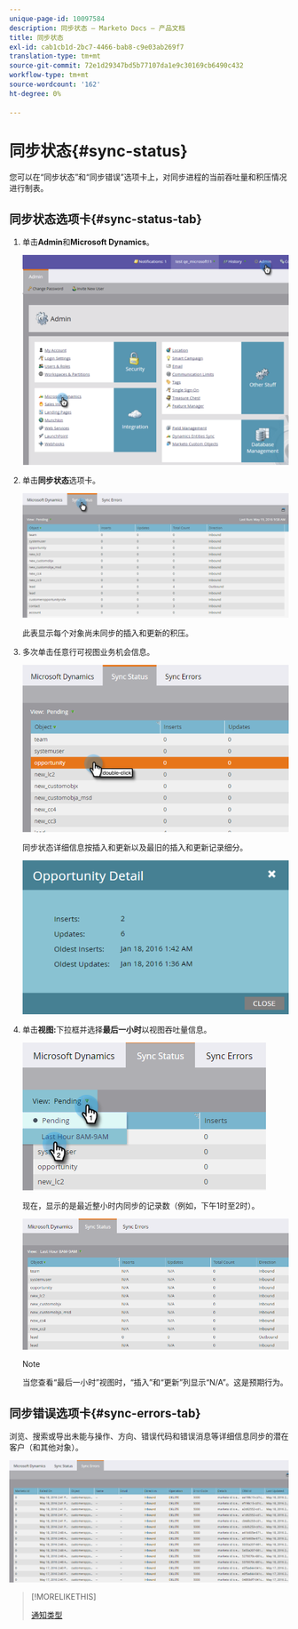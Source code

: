 ```yaml
---
unique-page-id: 10097584
description: 同步状态 — Marketo Docs — 产品文档
title: 同步状态
exl-id: cab1cb1d-2bc7-4466-bab8-c9e03ab269f7
translation-type: tm+mt
source-git-commit: 72e1d29347bd5b77107da1e9c30169cb6490c432
workflow-type: tm+mt
source-wordcount: '162'
ht-degree: 0%

---
```


# 同步状态{#sync-status}

您可以在“同步状态”和“同步错误”选项卡上，对同步进程的当前吞吐量和积压情况进行制表。

## 同步状态选项卡{#sync-status-tab}

1. 单击&#x200B;**Admin**&#x200B;和&#x200B;**Microsoft Dynamics**。

   ![](assets/image2016-1-20-11-3a34-3a14.png)

1. 单击&#x200B;**同步状态**&#x200B;选项卡。

   ![](assets/image2016-5-19-10-3a1-3a11.png)

   此表显示每个对象尚未同步的插入和更新的积压。

1. 多次单击任意行可视图业务机会信息。

   ![](assets/image2016-5-19-10-3a3-3a21.png)

   同步状态详细信息按插入和更新以及最旧的插入和更新记录细分。

   ![](assets/image2016-1-22-10-3a51-3a10.png)

1. 单击&#x200B;**视图:**&#x200B;下拉框并选择&#x200B;**最后一小时**&#x200B;以视图吞吐量信息。

   ![](assets/image2016-5-19-10-3a20-3a7.png)

   现在，显示的是最近整小时内同步的记录数（例如，下午1时至2时）。

   ![](assets/image2016-5-19-10-3a22-3a15.png)

   >[!NOTE]
   >
   >当您查看“最后一小时”视图时，“插入”和“更新”列显示“N/A”。这是预期行为。

## 同步错误选项卡{#sync-errors-tab}

浏览、搜索或导出未能与操作、方向、错误代码和错误消息等详细信息同步的潜在客户（和其他对象）。

![](assets/image2016-5-19-10-3a26-3a35.png)

>[!MORELIKETHIS]
>
>[通知类型](/help/marketo/product-docs/core-marketo-concepts/miscellaneous/understanding-notifications/notification-types.md)
